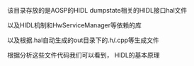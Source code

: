 该目录存放的是AOSP的HIDL dumpstate相关的HIDL接口hal文件

以及HIDL机制和HwServiceManager等依赖的库

以及根据.hal自动生成的out目录下的.h/.cpp等生成文件

根据分析这些文件代码我们可以看到， HIDL的基本原理
